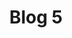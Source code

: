 ---
layout: layouts/post.njk
permalink: '/Blog5'
title: Blog 5
anchor: Learn More
imageSrc: "https://images.pexels.com/photos/3194523/pexels-photo-3194523.jpeg?auto=compress&cs=tinysrgb&w=1260&h=750&dpr=1"
tag: post
---